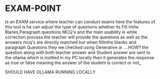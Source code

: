 # EXAM-POINT
ts an EXAM service where teacher can conduct exams here the features of this tool is he can adjust the type of questions whether its Fill Inthe Blanks,Paragraph questions MCQ's and the main usability is while correction process the teacher will provide the questions as well as the answers mcq's are directly matched but when fillinthe blanks and paragraph Questions they we checked using Generative ai ....HOW? 
the question along with both teacher answer and Student answer are sent to the ollama which is instlled in my PC locally then it generates the response as true or false meaning the answer of the student is correct or not,,

SHOULD HAVE OLLAMA RUNNING LOCALLY 
